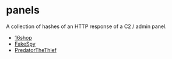# panels

A collection of hashes of an HTTP response of a C2 / admin panel.

- [16shop](./16shop)
- [FakeSpy](./fakespy)
- [PredatorTheThief](./predatorthethief)
